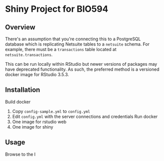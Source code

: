 # Shiny Project for BIO594

## Overview
There's an assumption that you're connecting this to a PostgreSQL database which is replicating Netsuite tables to a `netsuite` schema. For example, there must be a `transactions` table located at `netsuite.transactions`.

This can be run locally within RStudio but newer versions of packages may have deprecated functionality. As such, the preferred method is a versioned docker image for RStudio 3.5.3.

## Installation

Build docker
1. Copy `config-sample.yml` to `config.yml`
2. Edit `config.yml` with the server connections and credentials
Run docker
1. One image for rstudio web
2. One image for shiny

## Usage

Browse to the l

